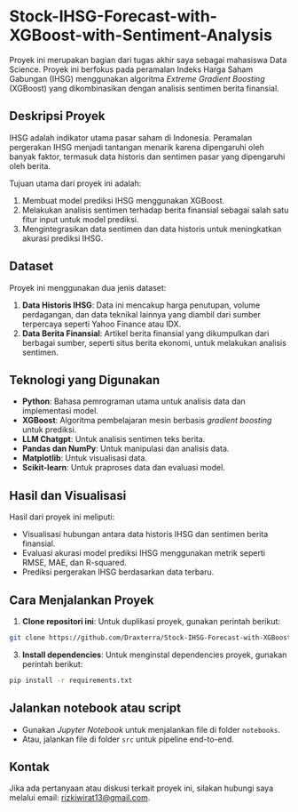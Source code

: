 # Stock-IHSG-Forecast-with-XGBoost-with-Sentiment-Analysis

Proyek ini merupakan bagian dari tugas akhir saya sebagai mahasiswa Data Science. Proyek ini berfokus pada peramalan Indeks Harga Saham Gabungan (IHSG) menggunakan algoritma *Extreme Gradient Boosting* (XGBoost) yang dikombinasikan dengan analisis sentimen berita finansial.

## Deskripsi Proyek

IHSG adalah indikator utama pasar saham di Indonesia. Peramalan pergerakan IHSG menjadi tantangan menarik karena dipengaruhi oleh banyak faktor, termasuk data historis dan sentimen pasar yang dipengaruhi oleh berita.

Tujuan utama dari proyek ini adalah:

1. Membuat model prediksi IHSG menggunakan XGBoost.
2. Melakukan analisis sentimen terhadap berita finansial sebagai salah satu fitur input untuk model prediksi.
3. Mengintegrasikan data sentimen dan data historis untuk meningkatkan akurasi prediksi IHSG.

## Dataset

Proyek ini menggunakan dua jenis dataset:

1. **Data Historis IHSG**: Data ini mencakup harga penutupan, volume perdagangan, dan data teknikal lainnya yang diambil dari sumber terpercaya seperti Yahoo Finance atau IDX.
2. **Data Berita Finansial**: Artikel berita finansial yang dikumpulkan dari berbagai sumber, seperti situs berita ekonomi, untuk melakukan analisis sentimen.

## Teknologi yang Digunakan

- **Python**: Bahasa pemrograman utama untuk analisis data dan implementasi model.
- **XGBoost**: Algoritma pembelajaran mesin berbasis *gradient boosting* untuk prediksi.
- **LLM Chatgpt**: Untuk analisis sentimen teks berita.
- **Pandas dan NumPy**: Untuk manipulasi dan analisis data.
- **Matplotlib**: Untuk visualisasi data.
- **Scikit-learn**: Untuk praproses data dan evaluasi model.

## Hasil dan Visualisasi

Hasil dari proyek ini meliputi:

- Visualisasi hubungan antara data historis IHSG dan sentimen berita finansial.
- Evaluasi akurasi model prediksi IHSG menggunakan metrik seperti RMSE, MAE, dan R-squared.
- Prediksi pergerakan IHSG berdasarkan data terbaru.


## Cara Menjalankan Proyek

1. **Clone repositori ini**:
Untuk duplikasi proyek, gunakan perintah berikut:
```bash
git clone https://github.com/Draxterra/Stock-IHSG-Forecast-with-XGBoost-with-Sentiment-Analysis.git
```
3. **Install dependencies**:
Untuk menginstal dependencies proyek, gunakan perintah berikut:
```bash
pip install -r requirements.txt
```
## Jalankan notebook atau script

- Gunakan *Jupyter Notebook* untuk menjalankan file di folder `notebooks`.
- Atau, jalankan file di folder `src` untuk pipeline end-to-end.


## Kontak

Jika ada pertanyaan atau diskusi terkait proyek ini, silakan hubungi saya melalui email: rizkiwirat13@gmail.com.


